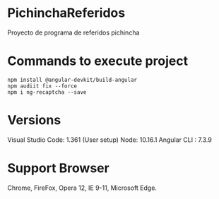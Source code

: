 # PichinchaReferidos

Proyecto de programa de referidos pichincha

# Commands to execute  project

    npm install @angular-devkit/build-angular
    npm audiit fix --force
    npm i ng-recaptcha --save

# Versions 

Visual Studio Code: 1.361 (User setup)
Node: 10.16.1
Angular CLI : 7.3.9


# Support Browser

Chrome, FireFox, Opera 12, IE 9-11, Microsoft Edge. 

    

